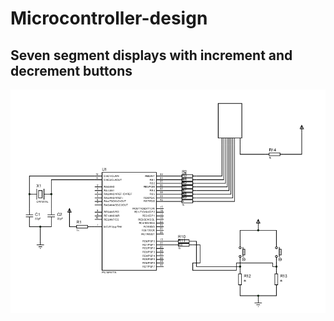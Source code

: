 # Microcontroller-design
## Seven segment displays with increment and decrement buttons

![](images/01.png)
